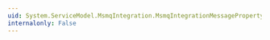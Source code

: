 ```yaml
---
uid: System.ServiceModel.MsmqIntegration.MsmqIntegrationMessageProperty.AppSpecific
internalonly: False
---
```

